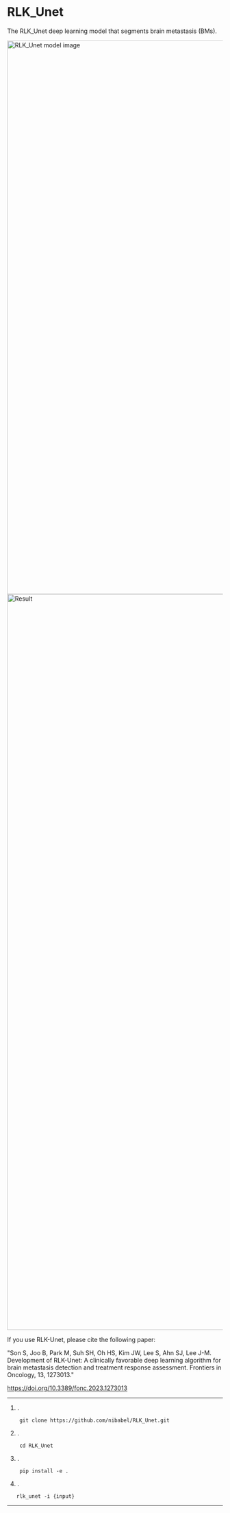 # RLK_Unet
The RLK_Unet deep learning model that segments brain metastasis (BMs).

<img width="1290" alt="RLK_Unet model image" src="https://github.com/nibabel/rlk_unet/assets/135964734/5dfd8827-ed35-4204-9996-c20256940071">

<img width="1715" alt="Result" src="https://github.com/nibabel/rlk_unet/assets/135964734/bf9ac8c0-5671-4d8d-aad7-0f7d87fe628d">




If you use RLK-Unet, please cite the following paper:

"Son S, Joo B, Park M, Suh SH, Oh HS, Kim JW, Lee S, Ahn SJ, Lee J-M. Development of RLK-Unet: A clinically favorable deep learning algorithm for brain metastasis detection and treatment response assessment. Frontiers in Oncology, 13, 1273013."

https://doi.org/10.3389/fonc.2023.1273013



---

1. .
```
    git clone https://github.com/nibabel/RLK_Unet.git
```
2. .
```
    cd RLK_Unet
```
3. .
```
    pip install -e .
```
4. .
```
   rlk_unet -i {input}
```
---
